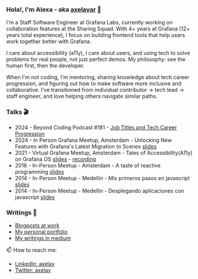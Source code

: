   ### Hola!, I'm Alexa - aka [axelavar](https://www.axelavar.com/) 👋

I'm a Staff Software Engineer at Grafana Labs, currently working on collaboration features at the
  Sharing Squad. With 4+ years at Grafana (12+ years total experience), I focus on building frontend tools that help users work together better with Grafana.

  I care about accessibility (a11y), I care about users, and using tech to solve problems for real people, not just perfect demos.
   My philosophy: see the human first, then the developer.

  When I'm not coding, I'm mentoring, sharing knowledge about tech career progression, and figuring out how to make software more
  inclusive and collaborative. I've transitioned from individual contributor → tech lead → staff engineer, and love helping others
  navigate similar paths.

  ### Talks 🎬

  * 2024 - Beyond Coding Podcast #181 - [Job Titles and Tech Career Progression](https://www.youtube.com/watch?v=DvjsCTKtuzE)
  * 2024 - In Person Grafana Meetup, Amsterdam - Unlocking New Features with Grafana's Latest Migration to Scenes
  [slides](https://drive.google.com/file/d/1ZBUXNAfJDkVaArhsl8CyIrshu-0MKpQR/view)
  * 2021 - Virtual Grafana Meetup, Amsterdam - Tales of Accessibility(A11y) on Grafana OS
  [slides](https://github.com/user-attachments/files/17257672/Tales.of.A11y.-.Grafana.Meetup.pdf) -
  [recording](https://www.youtube.com/watch?v=pBwuMbtvVnk)
  * 2016 - In-Person Meetup - Amsterdam - A taste of reactive programming [slides](https://slides.com/axelav/reactive-programming)
  * 2014 - In-Person Meetup - Medellin - Mis primeros pasos en javascript
  [slides](https://slides.com/axelav/mis-primeros-pasos-con-javascript)
  * 2014 - In-Person Meetup - Medellin - Desplegando aplicaciones con javascript
  [slides](https://slides.com/axelav/desplegando-aplicaciones-php-con-heroku)

  ### Writings 📝

  * [Blogposts at work](https://grafana.com/author/alexa-vargas-ortega/)
  * [My personal portfolio](https://axelavar.dev/)
  * [My writings in medium](https://medium.com/@axelav)

  📫 How to reach me:

  <p align="center">

  * <a href="https://www.linkedin.com/in/axelav/" target="blank">LinkedIn: axelav</a>
  * <a href="https://twitter.com/axelav" target="blank">Twitter: axelav</a>
  </p>
